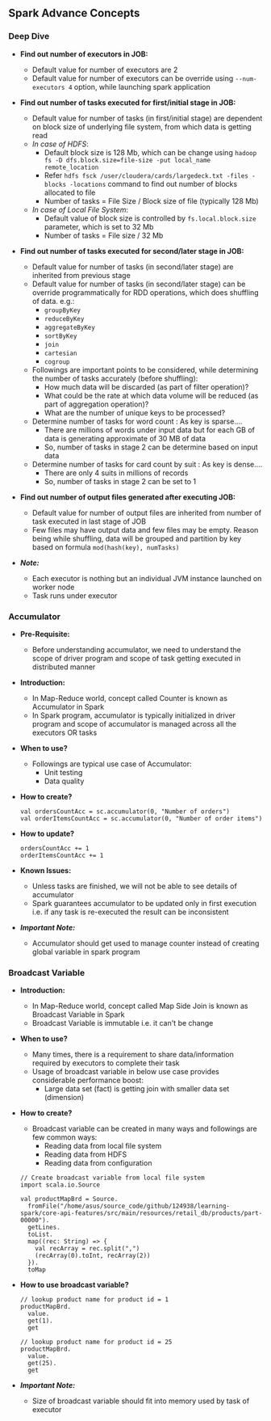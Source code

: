 ## Spark Advance Concepts

### Deep Dive
* **Find out number of executors in JOB:**
  * Default value for number of executors are 2
  * Default value for number of executors can be override using `--num-executors 4` option, while launching spark application
    
* **Find out number of tasks executed for first/initial stage in JOB:**
  * Default value for number of tasks (in first/initial stage) are dependent on block size of underlying file system, from which data is getting read
  * _In case of HDFS_:
    * Default block size is 128 Mb, which can be change using `hadoop fs -D dfs.block.size=file-size -put local_name remote_location`
    * Refer `hdfs fsck /user/cloudera/cards/largedeck.txt -files -blocks -locations` command to find out number of blocks allocated to file
    * Number of tasks = File Size / Block size of file (typically 128 Mb)
  * _In case of Local File System_:
    * Default value of block size is controlled by `fs.local.block.size` parameter, which is set to 32 Mb
    * Number of tasks = File size / 32 Mb
    
* **Find out number of tasks executed for second/later stage in JOB:**    
  * Default value for number of tasks (in second/later stage) are inherited from previous stage
  * Default value for number of tasks (in second/later stage) can be override programmatically for RDD operations, which does shuffling of data. e.g.:
    * `groupByKey`
    * `reduceByKey`
    * `aggregateByKey`
    * `sortByKey`
    * `join`
    * `cartesian`
    * `cogroup`
  * Followings are important points to be considered, while determining the number of tasks accurately (before shuffling):
    * How much data will be discarded (as part of filter operation)?
    * What could be the rate at which data volume will be reduced (as part of aggregation operation)?
    * What are the number of unique keys to be processed?
  * Determine number of tasks for word count : As key is sparse....
    * There are millions of words under input data but for each GB of data is generating approximate of 30 MB of data
    * So, number of tasks in stage 2 can be determine based on input data
  * Determine number of tasks for card count by suit : As key is dense....
    * There are only 4 suits in millions of records
    * So, number of tasks in stage 2 can be set to 1

* **Find out number of output files generated after executing JOB:**    
  * Default value for number of output files are inherited from number of task executed in last stage of JOB
  * Few files may have output data and few files may be empty. Reason being while shuffling, data will be grouped and partition by key based on formula `mod(hash(key), numTasks)`

* _**Note:**_
  * Each executor is nothing but an individual JVM instance launched on worker node
  * Task runs under executor

### Accumulator
* **Pre-Requisite:**
  * Before understanding accumulator, we need to understand the scope of driver program and scope of task getting executed in distributed manner

* **Introduction:**
  * In Map-Reduce world, concept called Counter is known as Accumulator in Spark
  * In Spark program, accumulator is typically initialized in driver program and scope of accumulator is managed across all the executors OR tasks

* **When to use?**
  * Followings are typical use case of Accumulator:
    * Unit testing
    * Data quality

* **How to create?**
  ~~~
  val ordersCountAcc = sc.accumulator(0, "Number of orders")
  val orderItemsCountAcc = sc.accumulator(0, "Number of order items")
  ~~~
  
* **How to update?**
  ~~~
  ordersCountAcc += 1
  orderItemsCountAcc += 1
  ~~~
  
* **Known Issues:**
  * Unless tasks are finished, we will not be able to see details of accumulator
  * Spark guarantees accumulator to be updated only in first execution i.e. if any task is re-executed the result can be inconsistent

* _**Important Note:**_
  * Accumulator should get used to manage counter instead of creating global variable in spark program

### Broadcast Variable
* **Introduction:**
  * In Map-Reduce world, concept called Map Side Join is known as Broadcast Variable in Spark
  * Broadcast Variable is immutable i.e. it can't be change

* **When to use?**
  * Many times, there is a requirement to share data/information required by executors to complete their task
  * Usage of broadcast variable in below use case provides considerable performance boost:
    * Large data set (fact) is getting join with smaller data set (dimension)

* **How to create?**
  * Broadcast variable can be created in many ways and followings are few common ways:
    * Reading data from local file system
    * Reading data from HDFS
    * Reading data from configuration 
  ~~~
  // Create broadcast variable from local file system
  import scala.io.Source
  
  val productMapBrd = Source.
    fromFile("/home/asus/source_code/github/124938/learning-spark/core-api-features/src/main/resources/retail_db/products/part-00000").
    getLines.
    toList.
    map((rec: String) => {
      val recArray = rec.split(",")
      (recArray(0).toInt, recArray(2))
    }).
    toMap  
  ~~~

* **How to use broadcast variable?**
  ~~~
  // lookup product name for product id = 1
  productMapBrd.
    value.
    get(1).
    get
    
  // lookup product name for product id = 25
  productMapBrd.
    value.
    get(25).
    get
  ~~~

* _**Important Note:**_
  * Size of broadcast variable should fit into memory used by task of executor
